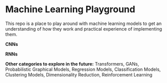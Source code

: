 # Machine Learning Playground

This repo is a place to play around with machine learning models to get an understanding of how they work and practical experience of implementing them.

**CNNs**

**RNNs**

**Other categories to explore in the future:** Transformers, GANs, Probabilistic Graphical Models, Regression Models, Classification Models, Clustering Models, Dimensionality Reduction, Reinforcement Learning
